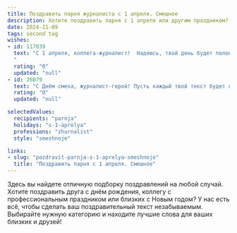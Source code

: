 ```yaml
---
title: Поздравить парня журналиста с 1 апреля. Смешное
description: Хотите поздравить парня с 1 апреля или другим праздником? Наш ИИ создаст незабываемое поздравление, а вы обязательно выделитесь среди других.  
date: 2024-11-09
tags: second tag
wishes:
- id: 117039
  text: "С 1 апреля, коллега-журналист!  Надеюсь, твой день будет полон таких же сенсационных новостей, как и твои утренние обещания  сесть на диету, – громких, неожиданных и…  совершенно неправдоподобных!  Пусть твой профессиональный нюх выведет тебя на самые смешные первоапрельские  утки, а  качество твоих материалов будет  настолько безупречным, что даже редакторы поверили бы, что ты  написал это за пять минут!
  "
  rating: "0"
  updated: "null"
- id: 26079
  text: "С Днём смеха, журналист-герой! Пусть каждый твой текст будет как анекдот – короткий, яркий и запоминающийся. Пусть твои статьи смешат мир, а новости станут поводками для улыбок. Желаю, чтобы каждый твой день был полон неожиданных поворотов, как в лучших комедиях. Пусть твоя рука не дрогнет, когда придётся писать о самых серьёзных вещах, но всегда найдётся место для добра и юмора. Счастья, здоровья и успехов в журналистике, которая, как и 1 апреля, никогда не стареет и всегда остаётся вечно молодой!"
  rating: "0"
  updated: "null"

selectedValues:
  recipients: "parnja"
  holidays: "s-1-aprelya"
  professions: "zhurnalist"
  style: "smeshnoje"

links:
- slug: "pozdravit-parnja-s-1-aprelya-smeshnoje"
  title: "Поздравить парня с 1 апреля. Смешное"
---
```


Здесь вы найдете отличную подборку поздравлений на любой случай.
Хотите поздравить друга с днём рождения, коллегу с профессиональным праздником или близких с Новым годом? У нас есть всё, чтобы сделать ваш поздравительный текст незабываемым. Выбирайте нужную категорию и находите лучшие слова для ваших близких и друзей!
